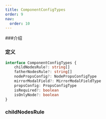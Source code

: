 ```yaml
---
title: ComponentConfigTypes
order: 9
nav:
  order: 10
---
```


###介绍

### 定义
```ts
interface ComponentConfigTypes {
	childNodesRule?: string[]
	fatherNodesRule?: string[]
	nodePropsConfig?: NodePropsConfigType
	mirrorModalField?: MirrorModalFieldType
	propsConfig: PropsConfigType
    isRequired?: boolean
	isOnlyNode?: boolean
}

```
### childNodesRule

